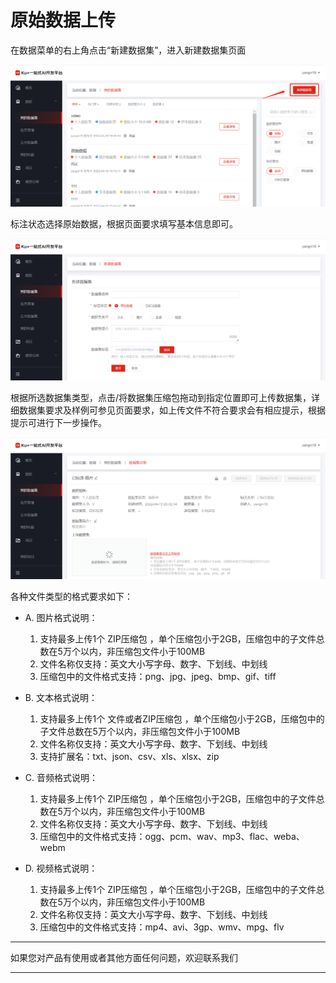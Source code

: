 # 原始数据上传

在数据菜单的右上角点击“新建数据集”，进入新建数据集页面

![](../../../../../image/AI-and-Machine-Learning/NeuFoundry/images/dataset/ds-003.png)
 
标注状态选择原始数据，根据页面要求填写基本信息即可。

![](../../../../../image/AI-and-Machine-Learning/NeuFoundry/images/dataset/ds-004.png)
 
根据所选数据集类型，点击/将数据集压缩包拖动到指定位置即可上传数据集，详细数据集要求及样例可参见页面要求，如上传文件不符合要求会有相应提示，根据提示可进行下一步操作。

![](../../../../../image/AI-and-Machine-Learning/NeuFoundry/images/dataset/ds-005.png) 

各种文件类型的格式要求如下：

- A.	图片格式说明：
   1. 支持最多上传1个 ZIP压缩包 ，单个压缩包小于2GB，压缩包中的子文件总数在5万个以内，非压缩包文件小于100MB
   2. 文件名称仅支持：英文大小写字母、数字、下划线、中划线
   3. 压缩包中的文件格式支持：png、jpg、jpeg、bmp、gif、tiff
   
- B.	文本格式说明：
   1. 支持最多上传1个 文件或者ZIP压缩包 ，单个压缩包小于2GB，压缩包中的子文件总数在5万个以内，非压缩包文件小于100MB
   2. 文件名称仅支持：英文大小写字母、数字、下划线、中划线
   3. 支持扩展名：txt、json、csv、xls、xlsx、zip
   
- C.	音频格式说明：
   1. 支持最多上传1个 ZIP压缩包 ，单个压缩包小于2GB，压缩包中的子文件总数在5万个以内，非压缩包文件小于100MB
   2. 文件名称仅支持：英文大小写字母、数字、下划线、中划线
   3. 压缩包中的文件格式支持：ogg、pcm、wav、mp3、flac、weba、webm
   
- D.	视频格式说明：
   1. 支持最多上传1个 ZIP压缩包 ，单个压缩包小于2GB，压缩包中的子文件总数在5万个以内，非压缩包文件小于100MB
   2. 文件名称仅支持：英文大小写字母、数字、下划线、中划线
   3. 压缩包中的文件格式支持：mp4、avi、3gp、wmv、mpg、flv


---

如果您对产品有使用或者其他方面任何问题，欢迎联系我们

---
